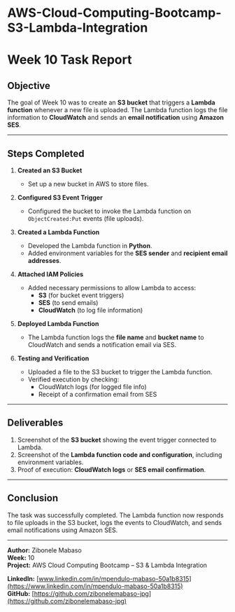 # AWS-Cloud-Computing-Bootcamp-S3-Lambda-Integration

# Week 10 Task Report

## Objective
The goal of Week 10 was to create an **S3 bucket** that triggers a **Lambda function** whenever a new file is uploaded. The Lambda function logs the file information to **CloudWatch** and sends an **email notification** using **Amazon SES**.

---

## Steps Completed

1. **Created an S3 Bucket**  
   - Set up a new bucket in AWS to store files.

2. **Configured S3 Event Trigger**  
   - Configured the bucket to invoke the Lambda function on `ObjectCreated:Put` events (file uploads).

3. **Created a Lambda Function**  
   - Developed the Lambda function in **Python**.  
   - Added environment variables for the **SES sender** and **recipient email addresses**.

4. **Attached IAM Policies**  
   - Added necessary permissions to allow Lambda to access:
     - **S3** (for bucket event triggers)  
     - **SES** (to send emails)  
     - **CloudWatch** (to log file information)

5. **Deployed Lambda Function**  
   - The Lambda function logs the **file name** and **bucket name** to CloudWatch and sends a notification email via SES.

6. **Testing and Verification**  
   - Uploaded a file to the S3 bucket to trigger the Lambda function.  
   - Verified execution by checking:
     - CloudWatch logs (for logged file info)  
     - Receipt of a confirmation email from SES

---

## Deliverables

1. Screenshot of the **S3 bucket** showing the event trigger connected to Lambda.  
2. Screenshot of the **Lambda function code and configuration**, including environment variables.  
3. Proof of execution: **CloudWatch logs** or **SES email confirmation**.

---

## Conclusion
The task was successfully completed. The Lambda function now responds to file uploads in the S3 bucket, logs the events to CloudWatch, and sends email notifications using Amazon SES.

---

**Author:** Zibonele Mabaso  
**Week:** 10  
**Project:** AWS Cloud Computing Bootcamp – S3 & Lambda Integration

**LinkedIn:** [www.linkedin.com/in/mpendulo-mabaso-50a1b8315](https://www.linkedin.com/in/mpendulo-mabaso-50a1b8315)  
**GitHub:** [https://github.com/zibonelemabaso-jpg](https://github.com/zibonelemabaso-jpg)
